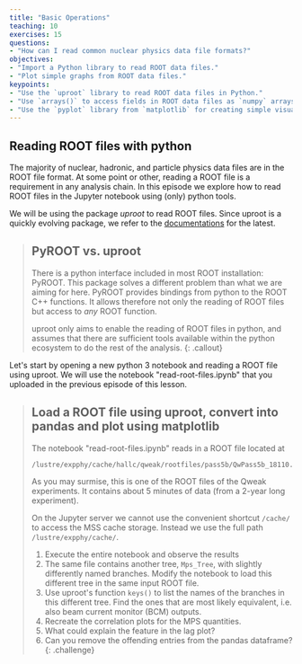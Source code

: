 ```yaml
---
title: "Basic Operations"
teaching: 10
exercises: 15
questions:
- "How can I read common nuclear physics data file formats?"
objectives:
- "Import a Python library to read ROOT data files."
- "Plot simple graphs from ROOT data files."
keypoints:
- "Use the `uproot` library to read ROOT data files in Python."
- "Use `arrays()` to access fields in ROOT data files as `numpy` arrays."
- "Use the `pyplot` library from `matplotlib` for creating simple visualizations."
---
```


## Reading ROOT files with python

The majority of nuclear, hadronic, and particle physics data files are in the
ROOT file format. At some point or other, reading a ROOT file is a requirement
in any analysis chain. In this episode we explore how to read ROOT files in
the Jupyter notebook using (only) python tools.

We will be using the package *uproot* to read ROOT files. Since uproot is a
quickly evolving package, we refer to the [documentations](http://uproot.readthedocs.io/en/latest/)
for the latest.

> ## PyROOT vs. uproot
>
> There is a python interface included in most ROOT installation: PyROOT. This
> package solves a different problem than what we are aiming for here. PyROOT
> provides bindings from python to the ROOT C++ functions. It allows therefore
> not only the reading of ROOT files but access to *any* ROOT function.
>
> uproot only aims to enable the reading of ROOT files in python, and assumes
> that there are sufficient tools available within the python ecosystem to do
> the rest of the analysis.
{: .callout}

Let's start by opening a new python 3 notebook and reading a ROOT file using
uproot. We will use the notebook "read-root-files.ipynb" that you uploaded in
the previous episode of this lesson.

> ## Load a ROOT file using uproot, convert into pandas and plot using matplotlib
>
> The notebook "read-root-files.ipynb" reads in a ROOT file located at
> ~~~
> /lustre/expphy/cache/hallc/qweak/rootfiles/pass5b/QwPass5b_18110.000.trees.root
> ~~~
> As you may surmise, this is one of the ROOT files of the Qweak experiments.
> It contains about 5 minutes of data (from a 2-year long experiment).
>
> On the Jupyter server we cannot use the convenient shortcut `/cache/` to
> access the MSS cache storage. Instead we use the full path `/lustre/expphy/cache/`.
>
> 1. Execute the entire notebook and observe the results
> 2. The same file contains another tree, `Mps_Tree`, with slightly differently
>    named branches. Modify the notebook to load this different tree in the same
>    input ROOT file.
> 3. Use uproot's function `keys()` to list the names of the branches in this
>    different tree. Find the ones that are most likely equivalent, i.e. also
>    beam current monitor (BCM) outputs.
> 4. Recreate the correlation plots for the MPS quantities.
> 5. What could explain the feature in the lag plot?
> 6. Can you remove the offending entries from the pandas dataframe?
{: .challenge}
